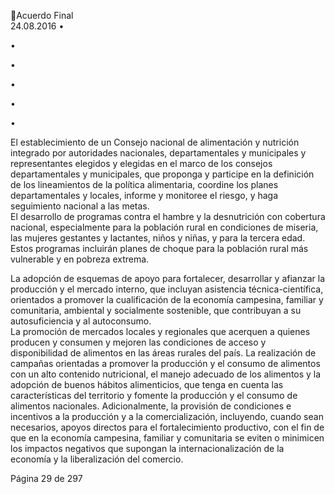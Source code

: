 Acuerdo Final  
24.08.2016 
•

 
•

•

 
•
 
•

 
•

El  establecimiento  de  un  Consejo  nacional  de  alimentación  y  nutrición  integrado  por 
autoridades  nacionales,  departamentales  y  municipales  y  representantes  elegidos  y 
elegidas  en  el  marco  de  los  consejos  departamentales  y  municipales,  que  proponga  y 
participe en la definición de los lineamientos de la política alimentaria, coordine los planes 
departamentales y locales, informe y monitoree el riesgo, y haga seguimiento nacional a las 
metas.  
El  desarrollo  de  programas  contra  el  hambre  y  la  desnutrición  con  cobertura  nacional, 
especialmente para la población rural en condiciones de miseria, las mujeres gestantes y 
lactantes, niños y niñas, y para la tercera edad. Estos programas incluirán planes de choque 
para la población rural más vulnerable y en pobreza extrema.  
 
La adopción de esquemas de apoyo para fortalecer, desarrollar y afianzar la producción y 
el  mercado  interno,  que  incluyan  asistencia  técnica-científica,  orientados  a  promover  la 
cualificación de la economía campesina, familiar y comunitaria, ambiental y socialmente 
sostenible, que contribuyan a su autosuficiencia y al autoconsumo.  
La  promoción  de  mercados  locales  y  regionales  que  acerquen  a  quienes  producen  y 
consumen y mejoren las condiciones de acceso y disponibilidad de alimentos en las áreas 
rurales del país. 
La realización de campañas orientadas a promover la producción y el consumo de alimentos 
con un alto contenido nutricional, el manejo adecuado de los alimentos y la adopción de 
buenos hábitos alimenticios, que tenga en cuenta las características del territorio y fomente 
la producción y el consumo de alimentos nacionales. 
Adicionalmente,  la  provisión  de  condiciones  e  incentivos  a  la  producción  y  a  la 
comercialización,  incluyendo,  cuando  sean  necesarios,  apoyos  directos  para  el 
fortalecimiento  productivo,  con  el  fin  de  que  en  la  economía  campesina,  familiar  y 
comunitaria  se  eviten  o  minimicen  los  impactos  negativos  que  supongan  la 
internacionalización de la economía y la liberalización del comercio. 

 
 
 
 
 
 
 
 
 
Página 29 de 297 
 

